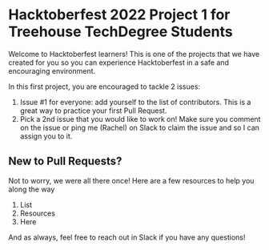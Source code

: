 # Hacktoberfest 2022 Project 1 for Treehouse TechDegree Students

Welcome to Hacktoberfest learners! This is one of the projects that we have created for you so you can experience Hacktoberfest in a safe and encouraging environment.

In this first project, you are encouraged to tackle 2 issues:
1. Issue #1 for everyone: add yourself to the list of contributors. This is a great way to practice your first Pull Request.
2. Pick a 2nd issue that you would like to work on! Make sure you comment on the issue or ping me (Rachel) on Slack to claim the issue and so I can assign you to it.

## New to Pull Requests?
Not to worry, we were all there once! Here are a few resources to help you along the way
1. List
2. Resources
3. Here

And as always, feel free to reach out in Slack if you have any questions!
